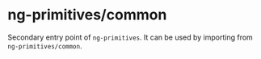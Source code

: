 # ng-primitives/common

Secondary entry point of `ng-primitives`. It can be used by importing from `ng-primitives/common`.
